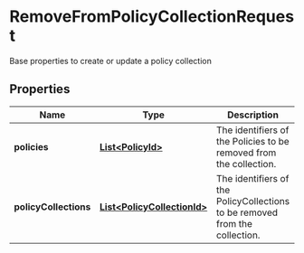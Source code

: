 

# RemoveFromPolicyCollectionRequest

Base properties to create or update a policy collection

## Properties

Name | Type | Description | Notes
------------ | ------------- | ------------- | -------------
**policies** | [**List&lt;PolicyId&gt;**](PolicyId.md) | The identifiers of the Policies to be removed from the collection. |  [optional]
**policyCollections** | [**List&lt;PolicyCollectionId&gt;**](PolicyCollectionId.md) | The identifiers of the PolicyCollections to be removed from the collection. |  [optional]



